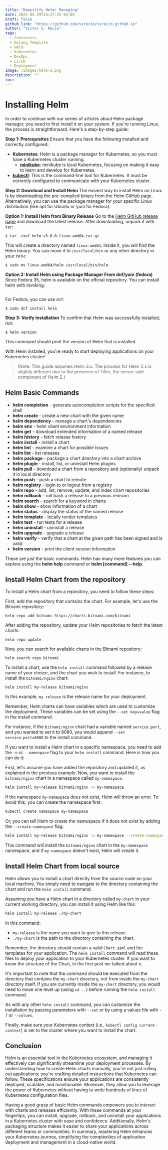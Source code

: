 ```yaml
---
title: "Demystify Helm: Managing"
date: 2023-05-29T14:27:35-04:00
draft: false
github_link: "https://github.com/vsrecio/vsrecio.github.io"
author: "Victor S. Recio"
tags:
  - Containers
  - Golang Template
  - Helm
  - Kubernetes
  - DevOps
  - CI/CD
  - Deployment
image: /images/helm-2.png
description: ""
toc: 
---
```

# Installing Helm

In order to continue with our series of articles about Helm package manager, you need to first install it on your system. If you're running Linux, the process is straightforward. Here's a step-by-step guide:

**Step 1: Prerequisites**
Ensure that you have the following installed and correctly configured:
- **Kubernetes**: Helm is a package manager for Kubernetes, so you must have a Kubernetes cluster running.
    - [**minikube**](https://minikube.sigs.k8s.io/docs/): minikube is local Kubernetes, focusing on making it easy to learn and develop for Kubernetes.
- [**kubectl**](https://kubernetes.io/docs/tasks/tools/): This is the command-line tool for Kubernetes. It must be correctly configured to communicate with your Kubernetes cluster.

**Step 2: Download and Install Helm**
The easiest way to install Helm on Linux is by downloading the pre-compiled binary from the Helm GitHub page. Alternatively, you can use the package manager for your specific Linux distribution (like apt for Ubuntu or yum for Fedora).

**Option 1: Install Helm from Binary Release**
Go to the [Helm GitHub release page](https://github.com/helm/helm/releases) and download the latest release. After downloading, unpack it with `tar`:

```
$ tar -zxvf helm-v3.0.0-linux-amd64.tar.gz
```

This will create a directory named `linux-amd64`. Inside it, you will find the Helm binary. You can move it to `/usr/local/bin` or any other directory in your `PATH`:

```
$ sudo mv linux-amd64/helm /usr/local/bin/helm
```

**Option 2: Install Helm using Package Manager From dnf/yum (fedora)**
Since Fedora 35, helm is available on the official repository. You can install helm with invoking:

```$ sudo dnf install helm
```

For Fedora, you can use `dnf`:

```
$ sudo dnf install helm
```

**Step 3: Verify Installation**
To confirm that Helm was successfully installed, run:

```
$ helm version
```

This command should print the version of Helm that is installed.

With Helm installed, you're ready to start deploying applications on your Kubernetes cluster!

> (Note: This guide assumes Helm 3.x. The process for Helm 2.x is slightly different due to the presence of Tiller, the server-side component of Helm 2.)

## Helm Basic Commands

* **helm completion** - generate autocompletion scripts for the specified shell
* **helm create** - create a new chart with the given name
* **helm dependency** - manage a chart's dependencies
* **helm env** - helm client environment information
* **helm get** - download extended information of a named release
* **helm history** - fetch release history
* **helm install** - install a chart
* **helm lint** - examine a chart for possible issues
* **helm list** - list releases
* **helm package** - package a chart directory into a chart archive
* **helm plugin** - install, list, or uninstall Helm plugins
* **helm pull** - download a chart from a repository and (optionally) unpack it in local directory
* **helm push** - push a chart to remote
* **helm registry** - login to or logout from a registry
* **helm repo** - add, list, remove, update, and index chart repositories
* **helm rollback** - roll back a release to a previous revision
* **helm search** - search for a keyword in charts
* **helm show** - show information of a chart
* **helm status** - display the status of the named release
* **helm template** - locally render templates
* **helm test** - run tests for a release
* **helm uninstall** - uninstall a release
* **helm upgrade** - upgrade a release
* **helm verify** - verify that a chart at the given path has been signed and is valid
* **helm version** - print the client version information

These are just the basic commands. Helm has many more features you can explore using the **helm help** command or **helm [command] --help**.

## Install Helm Chart from the repository

To install a Helm chart from a repository, you need to follow these steps:

First, add the repository that contains the chart. For example, let's use the Bitnami repository:

```
helm repo add bitnami https://charts.bitnami.com/bitnami
```

After adding the repository, update your Helm repositories to fetch the latest charts:

```
helm repo update
```

Now, you can search for available charts in the Bitnami repository:

```
helm search repo bitnami
```

To install a chart, use the `helm install` command followed by a release name of your choice, and the chart you wish to install. For instance, to install the `bitnami/nginx` chart:
```
helm install my-release bitnami/nginx
```
In this example, `my-release` is the release name for your deployment.

Remember, Helm charts can have variables which are used to customize the deployment. These variables can be set using the `--set key=value` flag in the install command.

For instance, if the `bitnami/nginx` chart had a variable named `service.port`, and you wanted to set it to 8080, you would append `--set service.port=8080` to the install command.

If you want to install a Helm chart in a specific namespace, you need to add the `-n` or `--namespace` flag to your `helm install` command. Here is how you can do it:

First, let's assume you have added the repository and updated it, as explained in the previous example. Now, you want to install the `bitnami/nginx` chart in a namespace called `my-namespace`.

```bash
helm install my-release bitnami/nginx -n my-namespace
```

If the namespace `my-namespace` does not exist, Helm will throw an error. To avoid this, you can create the namespace first:

```bash
kubectl create namespace my-namespace
```

Or, you can tell Helm to create the namespace if it does not exist by adding the `--create-namespace` flag:

```bash
helm install my-release bitnami/nginx -n my-namespace --create-namespace
```

This command will install the `bitnami/nginx` chart in the `my-namespace` namespace, and if `my-namespace` doesn't exist, Helm will create it.

## Install Helm Chart from local source

Helm allows you to install a chart directly from the source code on your local machine. You simply need to navigate to the directory containing the chart and run the `helm install` command.

Assuming you have a Helm chart in a directory called `my-chart` in your current working directory, you can install it using Helm like this:

```bash
helm install my-release ./my-chart
```

In this command:

- `my-release` is the name you want to give to this release.
- `./my-chart` is the path to the directory containing the chart.

Remember, the directory should contain a valid `Chart.yaml` and the templates for your application. The `helm install` command will read these files to deploy your application to your Kubernetes cluster. If you want to know the structure of the Chart, in the first post we talked about e.

It's important to note that the command should be executed from the directory that contains the `my-chart` directory, not from inside the `my-chart` directory itself. If you are currently inside the `my-chart` directory, you would need to move one level up (using `cd ..`) before running the `helm install` command.

As with any other `helm install` command, you can customize the installation by passing parameters with `--set` or by using a values file with `-f` or `--values`.

Finally, make sure your Kubernetes context (i.e., `kubectl config current-context`) is set to the cluster where you want to install the chart.

## Conclusion

Helm is an essential tool in the Kubernetes ecosystem, and managing it effectively can significantly streamline your deployment processes. By understanding how to create Helm charts manually, you're not just rolling out applications; you're crafting detailed instructions that Kubernetes can follow. These specifications ensure your applications are consistently deployed, scalable, and maintainable. Moreover, they allow you to leverage the power of Kubernetes without having to write hundreds of lines of Kubernetes configuration files.

Having a good grasp of basic Helm commands empowers you to interact with charts and releases efficiently. With these commands at your fingertips, you can install, upgrade, rollback, and uninstall your applications in a Kubernetes cluster with ease and confidence. Additionally, Helm's packaging structure makes it easier to share your applications across different teams or communities. In summary, mastering Helm enhances your Kubernetes journey, simplifying the complexities of application deployment and management in a cloud-native world.